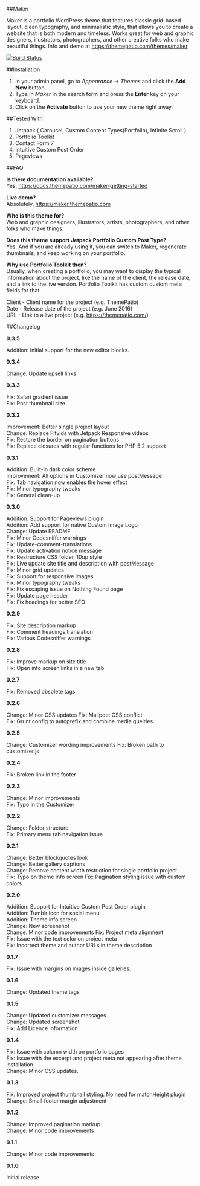 ##Maker

Maker is a portfolio WordPress theme that features classic grid-based layout, clean typography, and minimalistic style, that allows you to create a website that is both modern and timeless. Works great for web and graphic designers, illustrators, photographers, and other creative folks who make beautiful things. Info and demo at https://themepatio.com/themes/maker

[![Build Status](https://travis-ci.org/dmtrmrv/maker.svg?branch=master)](https://travis-ci.org/dmtrmrv/maker)

##Installation

1. In your admin panel, go to *Appearance* → *Themes* and click the **Add New** button.
2. Type in *Maker* in the search form and press the **Enter** key on your keyboard.
3. Click on the **Activate** button to use your new theme right away.

##Tested With
1. Jetpack ( Carousel, Custom Content Types(Portfolio), Infinite Scroll )
2. Portfolio Toolkit
3. Contact Form 7
4. Intuitive Custom Post Order
5. Pageviews

##FAQ

**Is there documentation available?**  
Yes, https://docs.themepatio.com/maker-getting-started

**Live demo?**  
Absolutely, https://maker.themepatio.com

**Who is this theme for?**  
Web and graphic designers, illustrators, artists, photographers, and other folks who make things.

**Does this theme support Jetpack Portfolio Custom Post Type?**  
Yes. And if you are already using it, you can switch to Maker, regenerate thumbnails, and keep working on your portfolio.

**Why use Portfolio Toolkit then?**  
Usually, when creating a portfolio, you may want to display the typical information about the project, like the name of the client, the release date, and a link to the live version. Portfolio Toolkit has custom custom meta fields for that.

Client - Client name for the project (e.g. ThemePatio)  
Date - Release date of the project (e.g. June 2016)  
URL - Link to a live project (e.g. https://themepatio.com/)

##Changelog

**0.3.5**

Addition: Initial support for the new editor blocks.

**0.3.4**

Change: Update upsell links

**0.3.3**

Fix: Safari gradient issue  
Fix: Post thumbnail size

**0.3.2**

Improvement: Better single project layout  
Change: Replace Fitvids with Jetpack Responsive videos  
Fix: Restore the border on pagination buttons  
Fix: Replace closures with regular functions for PHP 5.2 support

**0.3.1**

Addition: Built-in dark color scheme  
Improvement: All options in Customizer now use postMessage  
Fix: Tab navigation now enables the hover effect  
Fix: Minor typography tweaks  
Fix: General clean-up

**0.3.0**

Addition: Support for Pageviews plugin  
Addition: Add support for native Custom Image Logo  
Change: Update README  
Fix: Minor Codesniffer warnings  
Fix: Update-comment-translations  
Fix: Update activation notice message  
Fix: Restructure CSS folder, 10up style  
Fix: Live update site title and description with postMessage  
Fix: Minor grid updates  
Fix: Support for responsive images  
Fix: Minor typography tweaks  
Fix: Fix escaping issue on Nothing Found page  
Fix: Update page header  
Fix: Fix headings for better SEO

**0.2.9**

Fix: Site description markup  
Fix: Comment headings translation  
Fix: Various Codesniffer warnings

**0.2.8**

Fix: Improve markup on site title  
Fix: Open info screen links in a new tab

**0.2.7**

Fix: Removed obsolete tags

**0.2.6**

Change: Minor CSS updates
Fix: Mailpoet CSS conflict  
Fix: Grunt config to autoprefix and combine media queiries

**0.2.5**

Change: Customizer wording improvements
Fix: Broken path to customizer.js

**0.2.4**

Fix: Broken link in the footer  

**0.2.3**

Change: Minor improvements  
Fix: Typo in the Customizer  

**0.2.2**

Change: Folder structure  
Fix: Primary menu tab navigation issue  

**0.2.1**

Change: Better blockquotes look  
Change: Better gallery captions  
Change: Remove content width restriction for single portfolio project  
Fix: Typo on theme info screen
Fix: Pagination styling issue with custom colors

**0.2.0**

Addition: Support for Intuitive Custom Post Order plugin  
Addition: Tumblr icon for social menu  
Addition: Theme info screen  
Change: New screenshot  
Change: Minor code improvements
Fix: Project meta alignment  
Fix: Issue with the text color on project meta  
Fix: Incorrect theme and author URLs in theme description

**0.1.7**

Fix: Issue with margins on images inside galleries.

**0.1.6**

Change: Updated theme tags

**0.1.5**

Change: Updated customizer messages  
Change: Updated screenshot  
Fix: Add Licence information  

**0.1.4**

Fix: Issue with column width on portfolio pages  
Fix: Issue with the excerpt and project meta not appearing after theme installation  
Change: Minor CSS updates.

**0.1.3**

Fix: Improved project thumbnail styling. No need for matchHeight plugin  
Change: Small footer margin adjustment

**0.1.2**

Change: Improved pagination markup  
Change: Minor code improvements

**0.1.1**

Change: Minor code improvements

**0.1.0**

Initial release
